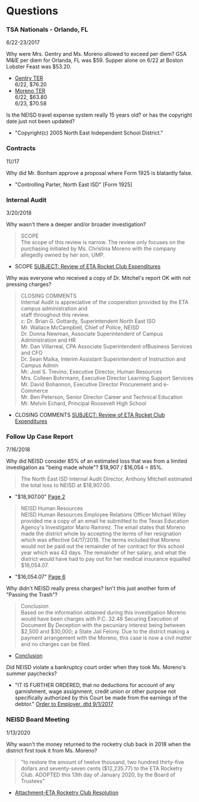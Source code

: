 # Questions

### TSA Nationals - Orlando, FL
6/22-23/2017

Why were Mrs. Gentry and Ms. Moreno allowed to exceed per diem? GSA M&IE per diem for Orlanda, FL was $59.  Supper alone on 6/22 at Boston Lobster Feast was $53.20.
* [Gentry TER](https://oakstreetfalls.github.io/Evidence/Travel%20Expense%20Reimbursements/2017-06-20%20TER%20M%20OrlandoFL%20TSA%2031618-hmmm.pdf)  
6/22, $76.20  
* [Moreno TER](https://oakstreetfalls.github.io/Evidence/Travel%20Expense%20Reimbursements/2017-06-20%20TER%20C%20OrlandoFL%20TSA%2031660.pdf)  
6/22, $63.80  
6/23, $70.58  

Is the NEISD travel expense system really 15 years old? or has the copyright date just not been updated?
* "Copyright(c) 2005 North East Independent School District."

### Contracts
11//17

Why did Mr. Bonham approve a proposal where Form 1925 is blatantly false.
* "Controlling Parter, North East ISD" [Form 1925]

### Internal Audit
3/20/2018

Why wasn't there a deeper and/or broader investigation? 
> SCOPE   
The scope of this review is narrow. The review only focuses on the purchasing initiated by Ms.
Christina Moreno with the company allegedly owned by her son, UMP. 
* SCOPE [SUBJECT: Review of ETA Rocket Club Expenditures](https://oakstreetfalls.github.io/Analysis/2018-03-20%20MMO%20Mitchell%20Review%20of%20ETA%20Rocket%20Club%20Expenditures.pdf#page=12)

Why was everyone who received a copy of Dr. Mitchel's report OK with not pressing charges?  
>CLOSING COMMENTS  
Internal Audit is appreciative of the cooperation provided by the ETA campus administration and  
staff throughout this review.  
c: Dr. Brian G. Gottardy, Superintendent North East ISO   
   Mr. Wallace McCampbell, Chief of Police, NEISD  
   Dr. Donna Newman, Associate Superintendent of Campus Administration and HR  
   Mr. Dan Villarreal, CPA Associate Superintendent ofBusiness Services and CFO  
   Dr. Sean Maika, Interim Assistant Superintendent of Instruction and Campus Admin  
   Mr. Joel S. Trevino, Executive Director, Human Resources  
   Mrs. Colleen Bohrmann, Executive Director Learning Support Services  
   Mr. David Bohannon, Executive Director Procurement and e-Commerce  
   Mr. Ben Peterson, Senior Director Career and Technical Education  
   Mr. Melvin Echard, Principal Roosevelt High School   

* CLOSING COMMENTS [SUBJECT: Review of ETA Rocket Club Expenditures](https://oakstreetfalls.github.io/Analysis/2018-03-20%20MMO%20Mitchell%20Review%20of%20ETA%20Rocket%20Club%20Expenditures.pdf#page=12)

### Follow Up Case Report
7/16/2018

Why did NEISD consider 85% of an estimated loss that was from a limited investigation as "being made whole"? $18,907 / $16,054 = 85%.

>The North East ISD Internal Audit Director, Anthony Mitchell estimated the total loss to NEISD at
$18,907.00. 

* "$18,907.00" [Page 2](https://oakstreetfalls.github.io/Analysis/2018-03-22%20RPT%20Dominguez%20Follow%20Up%20Case%2018-01155.pdf#page=2)

>NEISD Human Resources  
NEISD Human Resources Employee Relations Officer Michael Wiley provided me a copy of an
email he submitted to the Texas Education Agency's Investigator Mario Ramirez. The email states
that Moreno made the district whole by accepting the terms of her resignation which was effective
04/17/2018. The terms included that Moreno would not be paid out the remainder of her contract
for this school year which was 43 days. The remainder of her salary, and what the district would have had to pay out for her medical insurance equalled $16,054.07.

* "$16,054.07" [Page 6](https://oakstreetfalls.github.io/Analysis/2018-03-22%20RPT%20Dominguez%20Follow%20Up%20Case%2018-01155.pdf#page=6)

Why didn't NEISD really press charges? Isn't this just another form of "Passing the Trash"?
> Conclusion  
Based on the information obtained during this investigation Moreno would have been charges with
P.C. 32.46 Securing Execution of Document By Deception with the pecuniary interest being
between $2,500 and $30,000; a State Jail Felony. Due to the district making a payment
arrangement with the Moreno, this case is now a civil matter and no charges can be filed.
* [Conclusion](https://oakstreetfalls.github.io/Analysis/2018-03-22%20RPT%20Dominguez%20Follow%20Up%20Case%2018-01155.pdf#page=7)

Did NEISD violate a bankruptcy court order when they took Ms. Moreno's summer paychecks?
* "IT IS FURTHER ORDERED, that no deductions for account of any garnishment, wage assignment, credit union or other purpose
not specifically authorized by this Court be made from the earnings of the debtor."
[Order to Employer, dtd 9/1/2017](https://oakstreetfalls.github.io/Evidence/Bankruptcy/17-%20180122884920%20Order%20to%20Employer%201000%20USD%20per%20month%202017-09-01-hmmm.pdf)

### NEISD Board Meeting
1/13/2020

Why wasn't the money returned to the rocketry club back in 2018 when the district first took it from Ms. Moreno?
> "to restore the amount of twelve thousand, two hundred thirty-five
dollars and seventy-seven cents ($12,235.77) to the ETA Rocketry Club.
ADOPTED this 13th day of January 2020, by the Board of Trustees"
* [Attachment-ETA Rocketry Club Resolution](https://oakstreetfalls.github.io/Analysis/Attachment-ETA%20Rocketry%20Club%20Resolution.pdf)

